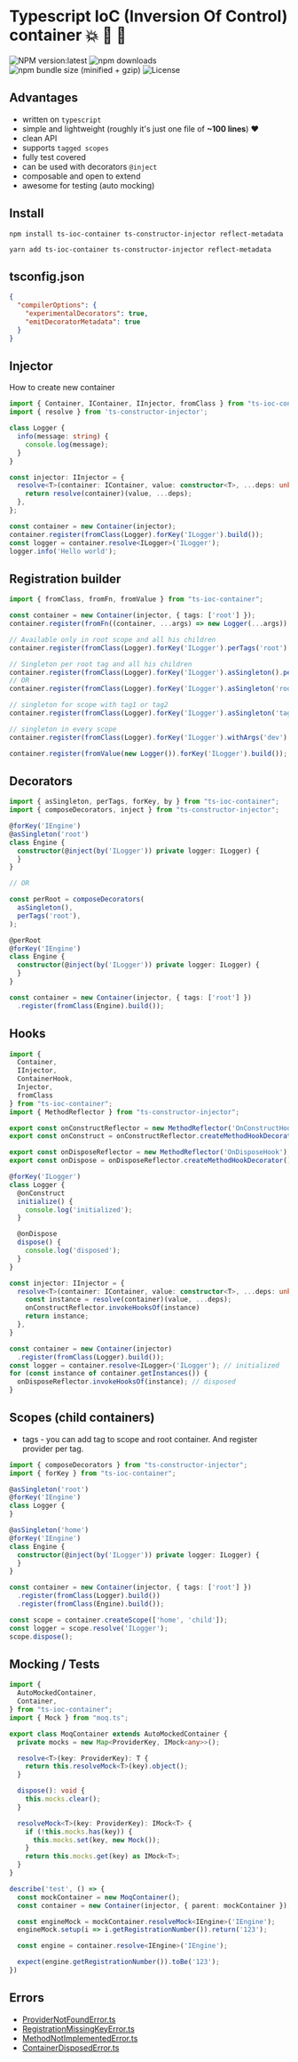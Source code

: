 # Typescript IoC (Inversion Of Control) container :boom: :100: :green_heart:

![NPM version:latest](https://img.shields.io/npm/v/ts-ioc-container/latest.svg?style=flat-square)
![npm downloads](https://img.shields.io/npm/dt/ts-ioc-container.svg?style=flat-square)
![npm bundle size (minified + gzip)](https://img.shields.io/bundlephobia/minzip/ts-ioc-container)
![License](https://img.shields.io/npm/l/ts-ioc-container)

## Advantages
- written on `typescript`
- simple and lightweight (roughly it's just one file of **~100 lines**) :heart:
- clean API
- supports `tagged scopes`
- fully test covered
- can be used with decorators `@inject`
- composable and open to extend
- awesome for testing (auto mocking)

## Install
```shell script
npm install ts-ioc-container ts-constructor-injector reflect-metadata
```
```shell script
yarn add ts-ioc-container ts-constructor-injector reflect-metadata
```

## tsconfig.json
```json
{
  "compilerOptions": {
    "experimentalDecorators": true,
    "emitDecoratorMetadata": true
  }
}
```


## Injector
How to create new container

```typescript
import { Container, IContainer, IInjector, fromClass } from "ts-ioc-container";
import { resolve } from 'ts-constructor-injector';

class Logger {
  info(message: string) {
    console.log(message);
  }
}

const injector: IInjector = {
  resolve<T>(container: IContainer, value: constructor<T>, ...deps: unknown[]): T {
    return resolve(container)(value, ...deps);
  },
};

const container = new Container(injector);
container.register(fromClass(Logger).forKey('ILogger').build());
const logger = container.resolve<ILogger>('ILogger');
logger.info('Hello world');
```

## Registration builder

```typescript
import { fromClass, fromFn, fromValue } from "ts-ioc-container";

const container = new Container(injector, { tags: ['root'] });
container.register(fromFn((container, ...args) => new Logger(...args)).forKey('ILogger').build());

// Available only in root scope and all his children
container.register(fromClass(Logger).forKey('ILogger').perTags('root').build());

// Singleton per root tag and all his children
container.register(fromClass(Logger).forKey('ILogger').asSingleton().perTags('root').build());
// OR
container.register(fromClass(Logger).forKey('ILogger').asSingleton('root').build());

// singleton for scope with tag1 or tag2
container.register(fromClass(Logger).forKey('ILogger').asSingleton('tag1', 'tag2').build()); 

// singleton in every scope
container.register(fromClass(Logger).forKey('ILogger').withArgs('dev').asSingleton().build());

container.register(fromValue(new Logger()).forKey('ILogger').build());
```

## Decorators

```typescript
import { asSingleton, perTags, forKey, by } from "ts-ioc-container";
import { composeDecorators, inject } from "ts-constructor-injector";

@forKey('IEngine')
@asSingleton('root')
class Engine {
  constructor(@inject(by('ILogger')) private logger: ILogger) {
  }
}

// OR

const perRoot = composeDecorators(
  asSingleton(),
  perTags('root'),
);

@perRoot
@forKey('IEngine')
class Engine {
  constructor(@inject(by('ILogger')) private logger: ILogger) {
  }
}

const container = new Container(injector, { tags: ['root'] })
  .register(fromClass(Engine).build());
```

## Hooks

```typescript
import {
  Container,
  IInjector,
  ContainerHook,
  Injector,
  fromClass
} from "ts-ioc-container";
import { MethodReflector } from "ts-constructor-injector";

export const onConstructReflector = new MethodReflector('OnConstructHook');
export const onConstruct = onConstructReflector.createMethodHookDecorator();

export const onDisposeReflector = new MethodReflector('OnDisposeHook');
export const onDispose = onDisposeReflector.createMethodHookDecorator();

@forKey('ILogger')
class Logger {
  @onConstruct
  initialize() {
    console.log('initialized');
  }

  @onDispose
  dispose() {
    console.log('disposed');
  }
}

const injector: IInjector = {
  resolve<T>(container: IContainer, value: constructor<T>, ...deps: unknown[]): T {
    const instance = resolve(container)(value, ...deps);
    onConstructReflector.invokeHooksOf(instance)
    return instance;
  },
}

const container = new Container(injector)
  .register(fromClass(Logger).build());
const logger = container.resolve<ILogger>('ILogger'); // initialized
for (const instance of container.getInstances()) {
  onDisposeReflector.invokeHooksOf(instance); // disposed
}
```

## Scopes (child containers)

- tags - you can add tag to scope and root container. And register provider per tag.

```typescript
import { composeDecorators } from "ts-constructor-injector";
import { forKey } from "ts-ioc-container";

@asSingleton('root')
@forKey('IEngine')
class Logger {
}

@asSingleton('home')
@forKey('IEngine')
class Engine {
  constructor(@inject(by('ILogger')) private logger: ILogger) {
  }
}

const container = new Container(injector, { tags: ['root'] })
  .register(fromClass(Logger).build())
  .register(fromClass(Engine).build());

const scope = container.createScope(['home', 'child']);
const logger = scope.resolve('ILogger');
scope.dispose();
```

## Mocking / Tests

```typescript
import {
  AutoMockedContainer,
  Container,
} from "ts-ioc-container";
import { Mock } from "moq.ts";

export class MoqContainer extends AutoMockedContainer {
  private mocks = new Map<ProviderKey, IMock<any>>();

  resolve<T>(key: ProviderKey): T {
    return this.resolveMock<T>(key).object();
  }

  dispose(): void {
    this.mocks.clear();
  }

  resolveMock<T>(key: ProviderKey): IMock<T> {
    if (!this.mocks.has(key)) {
      this.mocks.set(key, new Mock());
    }
    return this.mocks.get(key) as IMock<T>;
  }
}

describe('test', () => {
  const mockContainer = new MoqContainer();
  const container = new Container(injector, { parent: mockContainer });

  const engineMock = mockContainer.resolveMock<IEngine>('IEngine');
  engineMock.setup(i => i.getRegistrationNumber()).return('123');

  const engine = container.resolve<IEngine>('IEngine');

  expect(engine.getRegistrationNumber()).toBe('123');
})
```


## Errors

- [ProviderNotFoundError.ts](lib%2Fprovider%2FProviderNotFoundError.ts)
- [RegistrationMissingKeyError.ts](lib%2Fregistration%2FRegistrationMissingKeyError.ts)
- [MethodNotImplementedError.ts](lib%2FMethodNotImplementedError.ts)
- [ContainerDisposedError.ts](lib%2Fcontainer%2FContainerDisposedError.ts)

